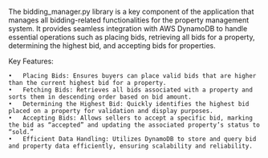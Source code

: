 The bidding_manager.py library is a key component of the application that manages all bidding-related functionalities for the property management system. It provides seamless integration with AWS DynamoDB to handle essential operations such as placing bids, retrieving all bids for a property, determining the highest bid, and accepting bids for properties.

Key Features:

	•	Placing Bids: Ensures buyers can place valid bids that are higher than the current highest bid for a property.
	•	Fetching Bids: Retrieves all bids associated with a property and sorts them in descending order based on bid amount.
	•	Determining the Highest Bid: Quickly identifies the highest bid placed on a property for validation and display purposes.
	•	Accepting Bids: Allows sellers to accept a specific bid, marking the bid as “accepted” and updating the associated property’s status to “sold.”
	•	Efficient Data Handling: Utilizes DynamoDB to store and query bid and property data efficiently, ensuring scalability and reliability.

